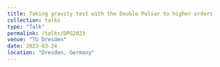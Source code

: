 ```yaml
---
title: Taking gravity test with the Double Pulsar to higher orders
collection: talks
type: "Talk"
permalink: /talks/DPG2023
venue: "TU Dresden"
date: 2023-03-24
location: "Dresden, Germany"
---
```

